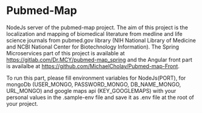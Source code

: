 # Pubmed-Map

NodeJs server of the pubmed-map project. The aim of this project is the localization and mapping of biomedical literature from medline and life science journals from pubmed.gov library (NIH National Library of Medicine and NCBI National Center for Biotechnology Information). The Spring Microservices part of this project is available at https://gitlab.com/Dr.MCY/pubmed-map_spring and the Angular front part is availalbe at https://github.com/MichaelCholay/Pubmed-map-Front.

To run this part, please fill environment variables for NodeJs(PORT), for mongoDb (USER_MONGO, PASSWORD_MONGO, DB_NAME_MONGO, URL_MONGO) and google maps api (KEY_GOOGLEMAPS) with your personal values in the .sample-env file and save it as .env file at the root of your project.